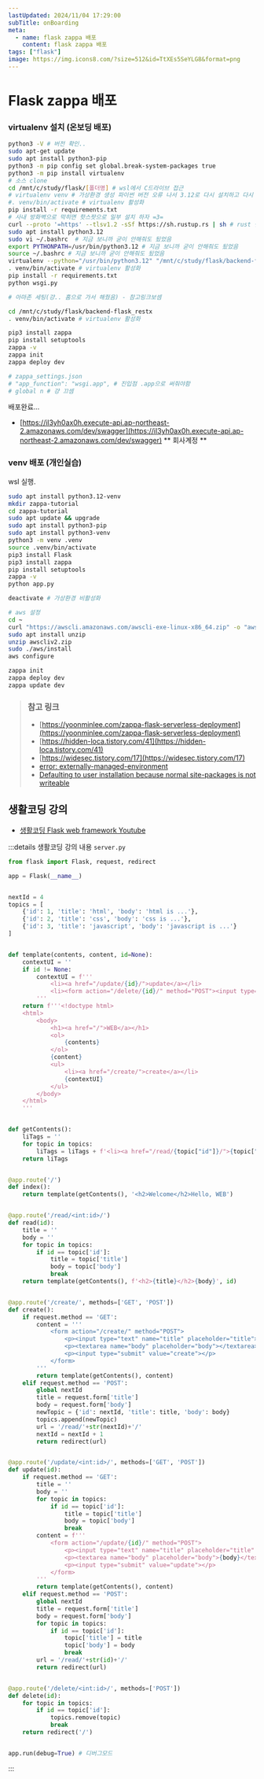 ```yaml
---
lastUpdated: 2024/11/04 17:29:00
subTitle: onBoarding
meta:
  - name: flask zappa 배포
    content: flask zappa 배포
tags: ["flask"]
image: https://img.icons8.com/?size=512&id=TtXEs5SeYLG8&format=png
---
```


# Flask zappa 배포

### virtualenv 설치 (온보딩 배포)
```sh
python3 -V # 버전 확인..
sudo apt-get update
sudo apt install python3-pip
python3 -m pip config set global.break-system-packages true
python3 -m pip install virtualenv
# 소스 clone
cd /mnt/c/study/flask/[폴더명] # wsl에서 C드라이브 접근
# virtualenv venv # 가상환경 생성 파이썬 버전 오류 나서 3.12로 다시 설치하고 다시 생성함 라인 17 참고
#. venv/bin/activate # virtualenv 활성화
pip install -r requirements.txt
# 사내 방화벽으로 막히면 핫스팟으로 일부 설치 하자 =3= 
curl --proto '=https' --tlsv1.2 -sSf https://sh.rustup.rs | sh # rust 설치
sudo apt install python3.12
sudo vi ~/.bashrc  # 지금 보니까 굳이 안해줘도 됬었음
export PYTHONPATH=/usr/bin/python3.12 # 지금 보니까 굳이 안해줘도 됬었음
source ~/.bashrc # 지금 보니까 굳이 안해줘도 됬었음
virtualenv --python="/usr/bin/python3.12" "/mnt/c/study/flask/backend-flask_restx/venv" # 파이썬 3.12 가상환경 생성
. venv/bin/activate # virtualenv 활성화
pip install -r requirements.txt
python wsgi.py

# 아마존 세팅(걍.. 홈으로 가서 해줬음) - 참고링크보셈

cd /mnt/c/study/flask/backend-flask_restx
. venv/bin/activate # virtualenv 활성화

pip3 install zappa
pip install setuptools
zappa -v
zappa init
zappa deploy dev

# zappa_settings.json 
# "app_function": "wsgi.app", # 진입점 .app으로 써줘야함
# global n # 걍 끄셈
```

배포완료... 
- [https://il3yh0ax0h.execute-api.ap-northeast-2.amazonaws.com/dev/swagger](https://il3yh0ax0h.execute-api.ap-northeast-2.amazonaws.com/dev/swagger)  ** 회사계정 **


### venv 배포 (개인실습)

wsl 실행.

```sh
sudo apt install python3.12-venv
mkdir zappa-tutorial
cd zappa-tutorial
sudo apt update && upgrade
sudo apt install python3-pip
sudo apt install python3-venv
python3 -m venv .venv
source .venv/bin/activate
pip3 install Flask
pip3 install zappa
pip install setuptools
zappa -v
python app.py

deactivate # 가상환경 비활성화

# aws 설정
cd ~
curl "https://awscli.amazonaws.com/awscli-exe-linux-x86_64.zip" -o "awscliv2.zip"
sudo apt install unzip
unzip awscliv2.zip
sudo ./aws/install
aws configure

zappa init
zappa deploy dev
zappa update dev
```

> ### 참고 링크
> - [https://yoonminlee.com/zappa-flask-serverless-deployment](https://yoonminlee.com/zappa-flask-serverless-deployment)
> - [https://hidden-loca.tistory.com/41](https://hidden-loca.tistory.com/41)
> - [https://widesec.tistory.com/17](https://widesec.tistory.com/17)
> - [error: externally-managed-environment](https://velog.io/@mystic/%EB%A7%A5%EB%B6%81-Homebrew-python%EC%84%A4%EC%B9%98%EC%8B%9C-pip-%EB%AC%B8%EC%A0%9C)
> - [Defaulting to user installation because normal site-packages is not writeable](https://beausty23.tistory.com/213)


## 생활코딩 강의

- [생활코딩 Flask web framework Youtube](https://www.youtube.com/watch?v=X_n6IZmieV8&list=PLuHgQVnccGMClNOIuT3b3M4YZjxmult2y)

:::details 생활코딩 강의 내용
`server.py`
```python
from flask import Flask, request, redirect

app = Flask(__name__)


nextId = 4
topics = [
    {'id': 1, 'title': 'html', 'body': 'html is ...'},
    {'id': 2, 'title': 'css', 'body': 'css is ...'},
    {'id': 3, 'title': 'javascript', 'body': 'javascript is ...'}
]


def template(contents, content, id=None):
    contextUI = ''
    if id != None:
        contextUI = f'''
            <li><a href="/update/{id}/">update</a></li>
            <li><form action="/delete/{id}/" method="POST"><input type="submit" value="delete"></form></li>
        '''
    return f'''<!doctype html>
    <html>
        <body>
            <h1><a href="/">WEB</a></h1>
            <ol>
                {contents}
            </ol>
            {content}
            <ul>
                <li><a href="/create/">create</a></li>
                {contextUI}
            </ul>
        </body>
    </html>
    '''


def getContents():
    liTags = ''
    for topic in topics:
        liTags = liTags + f'<li><a href="/read/{topic["id"]}/">{topic["title"]}</a></li>'
    return liTags


@app.route('/')
def index():
    return template(getContents(), '<h2>Welcome</h2>Hello, WEB')


@app.route('/read/<int:id>/')
def read(id):
    title = ''
    body = ''
    for topic in topics:
        if id == topic['id']:
            title = topic['title']
            body = topic['body']
            break
    return template(getContents(), f'<h2>{title}</h2>{body}', id)


@app.route('/create/', methods=['GET', 'POST'])
def create():
    if request.method == 'GET': 
        content = '''
            <form action="/create/" method="POST">
                <p><input type="text" name="title" placeholder="title"></p>
                <p><textarea name="body" placeholder="body"></textarea></p>
                <p><input type="submit" value="create"></p>
            </form>
        '''
        return template(getContents(), content)
    elif request.method == 'POST':
        global nextId
        title = request.form['title']
        body = request.form['body']
        newTopic = {'id': nextId, 'title': title, 'body': body}
        topics.append(newTopic)
        url = '/read/'+str(nextId)+'/'
        nextId = nextId + 1
        return redirect(url)


@app.route('/update/<int:id>/', methods=['GET', 'POST'])
def update(id):
    if request.method == 'GET': 
        title = ''
        body = ''
        for topic in topics:
            if id == topic['id']:
                title = topic['title']
                body = topic['body']
                break
        content = f'''
            <form action="/update/{id}/" method="POST">
                <p><input type="text" name="title" placeholder="title" value="{title}"></p>
                <p><textarea name="body" placeholder="body">{body}</textarea></p>
                <p><input type="submit" value="update"></p>
            </form>
        '''
        return template(getContents(), content)
    elif request.method == 'POST':
        global nextId
        title = request.form['title']
        body = request.form['body']
        for topic in topics:
            if id == topic['id']:
                topic['title'] = title
                topic['body'] = body
                break
        url = '/read/'+str(id)+'/'
        return redirect(url)


@app.route('/delete/<int:id>/', methods=['POST'])
def delete(id):
    for topic in topics:
        if id == topic['id']:
            topics.remove(topic)
            break
    return redirect('/')


app.run(debug=True) # 디버그모드
```
:::